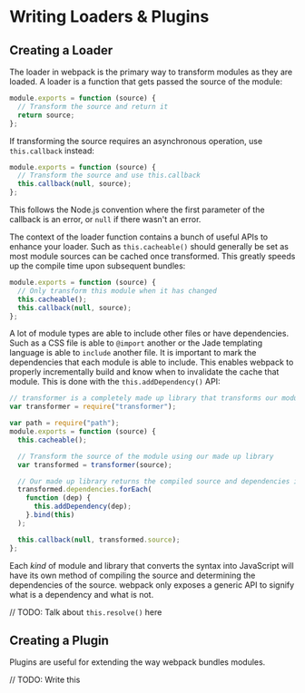 # Writing Loaders & Plugins

## Creating a Loader

The loader in webpack is the primary way to transform modules as they are loaded. A loader is a function that gets passed the source of the module:

```js
module.exports = function (source) {
  // Transform the source and return it
  return source;
};
```

If transforming the source requires an asynchronous operation, use `this.callback` instead:

```js
module.exports = function (source) {
  // Transform the source and use this.callback
  this.callback(null, source);
};
```

This follows the Node.js convention where the first parameter of the callback is an error, or `null` if there wasn't an error.

The context of the loader function contains a bunch of useful APIs to enhance your loader. Such as `this.cacheable()` should generally be set as most module sources can be cached once transformed. This greatly speeds up the compile time upon subsequent bundles:

```js
module.exports = function (source) {
  // Only transform this module when it has changed
  this.cacheable();
  this.callback(null, source);
};
```

A lot of module types are able to include other files or have dependencies. Such as a CSS file is able to `@import` another or the Jade templating language is able to `include` another file. It is important to mark the dependencies that each module is able to include. This enables webpack to properly incrementally build and know when to invalidate the cache that module. This is done with the `this.addDependency()` API:

```js
// transformer is a completely made up library that transforms our modules
var transformer = require("transformer");

var path = require("path");
module.exports = function (source) {
  this.cacheable();

  // Transform the source of the module using our made up library
  var transformed = transformer(source);

  // Our made up library returns the compiled source and dependencies it requires:
  transformed.dependencies.forEach(
    function (dep) {
      this.addDependency(dep);
    }.bind(this)
  );

  this.callback(null, transformed.source);
};
```

Each _kind_ of module and library that converts the syntax into JavaScript will have its own method of compiling the source and determining the dependencies of the source. webpack only exposes a generic API to signify what is a dependency and what is not.

// TODO: Talk about `this.resolve()` here

## Creating a Plugin

Plugins are useful for extending the way webpack bundles modules.

// TODO: Write this
